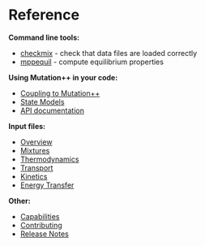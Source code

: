 <a id="top"></a>

# Reference

**Command line tools:**
- [checkmix](docs/checkmix.md#top) - check that data files are loaded correctly
- [mppequil](docs/mppequil.md#top) - compute equilibrium properties

**Using Mutation++ in your code:**
- [Coupling to Mutation++](docs/coupling.md)
- [State Models](docs/state-models.md)
- [API documentation](docs/api.md)

**Input files:**
- [Overview](docs/input-overview.md#top)
- [Mixtures](docs/input-mixtures.md#top)
- [Thermodynamics](docs/input-thermo.md#top)
- [Transport](docs/input-transport.md#top)
- [Kinetics](docs/input-kinetics.md#top)
- [Energy Transfer](docs/input-transfer.md#top)

**Other:** 
- [Capabilities](docs/capabilities.md#top)
- [Contributing](docs/contributing.md#top)
- [Release Notes](docs/release-notes.md#top)